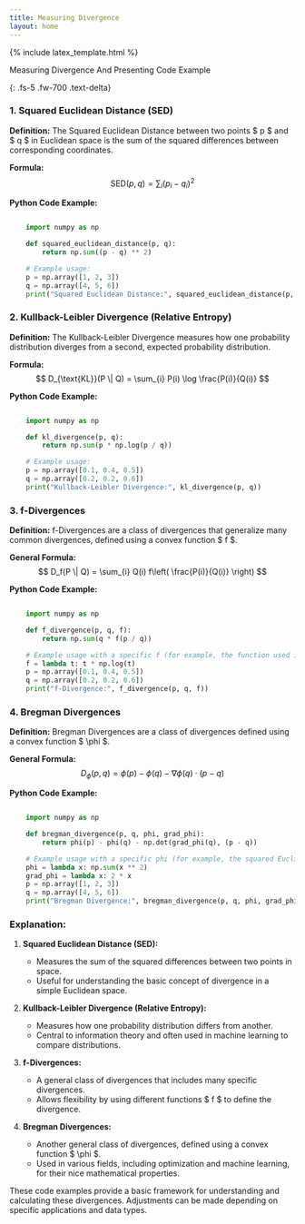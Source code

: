 ```yaml
---
title: Measuring Divergence
layout: home
---
```


{% include latex_template.html %}
<div class="text-center">

Measuring Divergence And Presenting Code Example

</div>
{: .fs-5 .fw-700 .text-delta}


### 1. Squared Euclidean Distance (SED)

**Definition:**
The Squared Euclidean Distance between two points $ p $ and $ q $ in Euclidean space is the sum of the squared differences between corresponding coordinates.

**Formula:**
$$ \text{SED}(p, q) = \sum_{i} (p_i - q_i)^2 $$

**Python Code Example:**
```python

    import numpy as np

    def squared_euclidean_distance(p, q):
        return np.sum((p - q) ** 2)

    # Example usage:
    p = np.array([1, 2, 3])
    q = np.array([4, 5, 6])
    print("Squared Euclidean Distance:", squared_euclidean_distance(p, q))

```

### 2. Kullback-Leibler Divergence (Relative Entropy)

**Definition:**
The Kullback-Leibler Divergence measures how one probability distribution diverges from a second, expected probability distribution.

**Formula:**
$$ D_{\text{KL}}(P \| Q) = \sum_{i} P(i) \log \frac{P(i)}{Q(i)} $$

**Python Code Example:**
```python

    import numpy as np

    def kl_divergence(p, q):
        return np.sum(p * np.log(p / q))

    # Example usage:
    p = np.array([0.1, 0.4, 0.5])
    q = np.array([0.2, 0.2, 0.6])
    print("Kullback-Leibler Divergence:", kl_divergence(p, q))

```

### 3. f-Divergences

**Definition:**
f-Divergences are a class of divergences that generalize many common divergences, defined using a convex function $ f $.

**General Formula:**
$$ D_f(P \| Q) = \sum_{i} Q(i) f\left( \frac{P(i)}{Q(i)} \right) $$

**Python Code Example:**
```python

    import numpy as np

    def f_divergence(p, q, f):
        return np.sum(q * f(p / q))

    # Example usage with a specific f (for example, the function used in KL divergence, f(t) = t * log(t)):
    f = lambda t: t * np.log(t)
    p = np.array([0.1, 0.4, 0.5])
    q = np.array([0.2, 0.2, 0.6])
    print("f-Divergence:", f_divergence(p, q, f))

```

### 4. Bregman Divergences

**Definition:**
Bregman Divergences are a class of divergences defined using a convex function $ \phi $.

**General Formula:**
$$ D_{\phi}(p, q) = \phi(p) - \phi(q) - \nabla \phi(q) \cdot (p - q) $$

**Python Code Example:**
```python

    import numpy as np

    def bregman_divergence(p, q, phi, grad_phi):
        return phi(p) - phi(q) - np.dot(grad_phi(q), (p - q))

    # Example usage with a specific phi (for example, the squared Euclidean function):
    phi = lambda x: np.sum(x ** 2)
    grad_phi = lambda x: 2 * x
    p = np.array([1, 2, 3])
    q = np.array([4, 5, 6])
    print("Bregman Divergence:", bregman_divergence(p, q, phi, grad_phi))

```

### Explanation:

1. **Squared Euclidean Distance (SED):**
   - Measures the sum of the squared differences between two points in space.
   - Useful for understanding the basic concept of divergence in a simple Euclidean space.

2. **Kullback-Leibler Divergence (Relative Entropy):**
   - Measures how one probability distribution differs from another.
   - Central to information theory and often used in machine learning to compare distributions.

3. **f-Divergences:**
   - A general class of divergences that includes many specific divergences.
   - Allows flexibility by using different functions $ f $ to define the divergence.

4. **Bregman Divergences:**
   - Another general class of divergences, defined using a convex function $ \phi $.
   - Used in various fields, including optimization and machine learning, for their nice mathematical properties.

These code examples provide a basic framework for understanding and calculating these divergences. Adjustments can be made depending on specific applications and data types.
